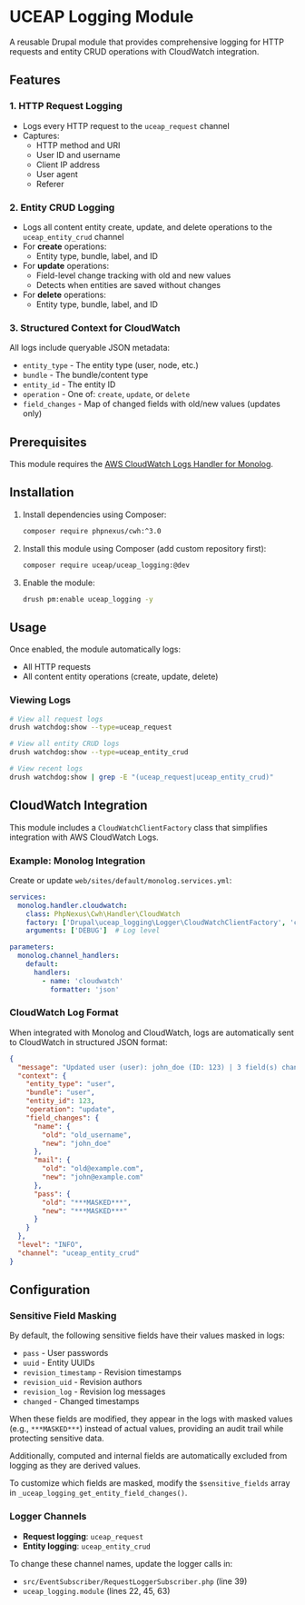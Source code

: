 # UCEAP Logging Module

A reusable Drupal module that provides comprehensive logging for HTTP requests and entity CRUD operations with CloudWatch integration.

## Features

### 1. HTTP Request Logging
- Logs every HTTP request to the `uceap_request` channel
- Captures:
  - HTTP method and URI
  - User ID and username
  - Client IP address
  - User agent
  - Referer

### 2. Entity CRUD Logging
- Logs all content entity create, update, and delete operations to the `uceap_entity_crud` channel
- For **create** operations:
  - Entity type, bundle, label, and ID
- For **update** operations:
  - Field-level change tracking with old and new values
  - Detects when entities are saved without changes
- For **delete** operations:
  - Entity type, bundle, label, and ID

### 3. Structured Context for CloudWatch
All logs include queryable JSON metadata:
- `entity_type` - The entity type (user, node, etc.)
- `bundle` - The bundle/content type
- `entity_id` - The entity ID
- `operation` - One of: `create`, `update`, or `delete`
- `field_changes` - Map of changed fields with old/new values (updates only)

## Prerequisites

This module requires the [AWS CloudWatch Logs Handler for Monolog](https://github.com/phpnexus/cwh).

## Installation

1. Install dependencies using Composer:
    ```bash
    composer require phpnexus/cwh:^3.0
    ```
2. Install this module using Composer (add custom repository first):
    ```bash
    composer require uceap/uceap_logging:@dev
    ```
4. Enable the module:
    ```bash
    drush pm:enable uceap_logging -y
    ```

## Usage

Once enabled, the module automatically logs:
- All HTTP requests
- All content entity operations (create, update, delete)

### Viewing Logs

```bash
# View all request logs
drush watchdog:show --type=uceap_request

# View all entity CRUD logs
drush watchdog:show --type=uceap_entity_crud

# View recent logs
drush watchdog:show | grep -E "(uceap_request|uceap_entity_crud)"
```

## CloudWatch Integration

This module includes a `CloudWatchClientFactory` class that simplifies integration with AWS CloudWatch Logs.

### Example: Monolog Integration

Create or update `web/sites/default/monolog.services.yml`:

```yaml
services:
  monolog.handler.cloudwatch:
    class: PhpNexus\Cwh\Handler\CloudWatch
    factory: ['Drupal\uceap_logging\Logger\CloudWatchClientFactory', 'createHandler']
    arguments: ['DEBUG']  # Log level

parameters:
  monolog.channel_handlers:
    default:
      handlers:
        - name: 'cloudwatch'
          formatter: 'json'
```

### CloudWatch Log Format

When integrated with Monolog and CloudWatch, logs are automatically sent to CloudWatch in structured JSON format:

```json
{
  "message": "Updated user (user): john_doe (ID: 123) | 3 field(s) changed",
  "context": {
    "entity_type": "user",
    "bundle": "user",
    "entity_id": 123,
    "operation": "update",
    "field_changes": {
      "name": {
        "old": "old_username",
        "new": "john_doe"
      },
      "mail": {
        "old": "old@example.com",
        "new": "john@example.com"
      },
      "pass": {
        "old": "***MASKED***",
        "new": "***MASKED***"
      }
    }
  },
  "level": "INFO",
  "channel": "uceap_entity_crud"
}
```

## Configuration

### Sensitive Field Masking

By default, the following sensitive fields have their values masked in logs:
- `pass` - User passwords
- `uuid` - Entity UUIDs
- `revision_timestamp` - Revision timestamps
- `revision_uid` - Revision authors
- `revision_log` - Revision log messages
- `changed` - Changed timestamps

When these fields are modified, they appear in the logs with masked values (e.g., `***MASKED***`) instead of actual values, providing an audit trail while protecting sensitive data.

Additionally, computed and internal fields are automatically excluded from logging as they are derived values.

To customize which fields are masked, modify the `$sensitive_fields` array in `_uceap_logging_get_entity_field_changes()`.

### Logger Channels

- **Request logging**: `uceap_request`
- **Entity logging**: `uceap_entity_crud`

To change these channel names, update the logger calls in:
- `src/EventSubscriber/RequestLoggerSubscriber.php` (line 39)
- `uceap_logging.module` (lines 22, 45, 63)
